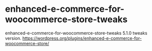 # enhanced-e-commerce-for-woocommerce-store-tweaks

enhanced-e-commerce-for-woocommerce-store-tweaks 5.1.0 tweaks version. https://wordpress.org/plugins/enhanced-e-commerce-for-woocommerce-store/
